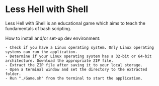 # Less Hell with Shell

Less Hell with Shell is an educational game which aims to teach the fundamentals of bash scripting.

How to install and/or set-up dev environment:

	- Check if you have a Linux operating system. Only Linux operating systems can run the application.
	- Determine if your Linux operating system has a 32-bit or 64-bit architecture. Download the appropriate ZIP file.
	- Extract the ZIP file after saving it to your local storage.
	- Open a terminal window and set the directory to the extracted folder.
	- Run "./Game.sh" from the terminal to start the application.